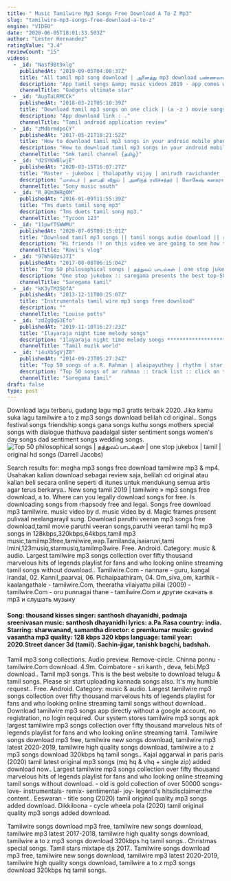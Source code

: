 ```yaml
---
title: " Music Tamilwire Mp3 Songs Free Download A To Z Mp3"
slug: "tamilwire-mp3-songs-free-download-a-to-z"
engine: "VIDEO"
date: "2020-06-05T18:01:33.503Z"
author: "Lester Hernandez"
ratingValue: "3.4"
reviewCount: "15"
videos:
  - _id: "Nasf9Bt9xlg"
    publishedAt: "2019-09-05T04:08:37Z"
    title: "All tamil mp3 song download | அனைத்து mp3 download பண்ணலாம்"
    description: "App tamil songs &amp; music videos 2019 - app comes with the finest collection of new, top, old"
    channelTitle: "Gadgets ultimate star"
  - _id: "AupTaLRMCCk"
    publishedAt: "2018-03-21T05:10:39Z"
    title: "Download tamil mp3 songs on one click | (a -z ) movie songs available | tamil music on application"
    description: "App download link : ."
    channelTitle: "Tamil android application review"
  - _id: "zMdbrmdpsCY"
    publishedAt: "2017-05-21T18:21:52Z"
    title: "How to download tamil mp3 songs in your android mobile phones on tamiltunes.Com in tamil"
    description: "How to download tamil mp3 songs in your android mobile phone easy way are method use uc browser very fast this video learning about apps and websites"
    channelTitle: "Smk tamil channel {தமிழ்}"
  - _id: "d2SYKWBlwjE"
    publishedAt: "2020-03-15T16:07:27Z"
    title: "Master - jukebox | thalapathy vijay | anirudh ravichander | lokesh kanagaraj"
    description: "மாஸ்டர் | தளபதி விஜய் | அனிருத் ரவிச்சந்தர் | லோகேஷ் கனகராஜ் make way for the inimitable #master piece album!"
    channelTitle: "Sony music south"
  - _id: "R_8Qm3HRg0M"
    publishedAt: "2016-01-09T11:55:39Z"
    title: "Tms duets tamil song mp3"
    description: "Tms duets tamil song mp3."
    channelTitle: "Tycoon 123"
  - _id: "11pwfTSWWMU"
    publishedAt: "2020-07-05T09:15:01Z"
    title: "Download tamil mp3 songs || tamil songs audio download || ravi&amp;#39;s vlog"
    description: "Hi friends !! on this video we are going to see how to download tamil mp3 audio songs. Its very easy to download on google. Watch my video fully. Do not"
    channelTitle: "Ravi's vlog"
  - _id: "97WhG0zsJ7I"
    publishedAt: "2017-08-08T06:15:04Z"
    title: "Top 50 philosophical songs | தத்துவப் பாடல்கள் | one stop jukebox | tamil | original hd songs"
    description: "One stop jukebox :: saregama presents the best top-50 philosophical songs. Here you can listen the super hit philosophical songs collection sung by t.M."
    channelTitle: "Saregama tamil"
  - _id: "kK3yTM3SDfA"
    publishedAt: "2013-12-11T00:25:07Z"
    title: "Instrumentals tamil wire mp3 songs free download"
    description: ""
    channelTitle: "Louise potts"
  - _id: "zdZgQqG3Efo"
    publishedAt: "2019-11-10T16:27:23Z"
    title: "Ilayaraja night time melody songs"
    description: "Ilayaraja night time melody songs ************************************ 01. Mazhai varuthu - aathma 02. Aavaram poovu - achamillai achamillai 03. Muthumani"
    channelTitle: "Tamil muzik world"
  - _id: "i4uXbSgVjZ8"
    publishedAt: "2014-09-23T05:27:24Z"
    title: "Top 50 songs of a.R. Rahman | alaipayuthey | rhythm | star | one stop jukebox | tamil | hd songs"
    description: "Top 50 songs of ar rahman :: track list :: click on the below mentioned timings to listen your favorite song. 00:10 snehidhane 04:53 konjum mainaakkale"
    channelTitle: "Saregama tamil"
draft: false
type: post
---
```


Download lagu terbaru, gudang lagu mp3 gratis terbaik 2020. Jika kamu suka lagu tamilwire a to z mp3 songs download belilah cd original.. Songs festival songs friendship songs gana songs kuthu songs mothers special songs with dialogue thathuva paadalgal sister sentiment songs women&#39;s day songs dad sentiment songs wedding songs.
![Top 50 philosophical songs | தத்துவப் பாடல்கள் | one stop jukebox | tamil | original hd songs (Darrell Jacobs)](https://i.ytimg.com/vi/97WhG0zsJ7I/hqdefault.jpg "Top 50 philosophical songs | தத்துவப் பாடல்கள் | one stop jukebox | tamil | original hd songs (Jay Hall)")

Search results for: megha mp3 songs free download tamilwire mp3 &amp; mp4. Usahakan kalian download sebagai review saja, belilah cd original atau kalian beli secara online seperti di itunes untuk mendukung semua artis agar terus berkarya.. New song tamil 2019 | tamilwire » mp3 songs free download, a to. Where can you legally download songs for free. Is downloading songs from rhapsody free and legal. Songs free download mp3 tamilwire. music video by d. music video by d. Magic frames present pulivaal neelangarayil sung. Download paruthi veeran mp3 songs free download,tamil movie paruthi veeran songs,paruthi veeran tamil hq mp3 songs in 128kbps,320kbps,64kbps,tamil mp3 music,tamilmp3free,tamilwire,wap.Tamilanda,isaiaruvi,tami lmini,123musiq,starmusiq,tamilmp3wire. Free. Android. Category: music &amp; audio. Largest tamilwire mp3 songs collection over fifty thousand marvelous hits of legends playlist for fans and who looking online streaming tamil songs without download.. Tamilwire.Com - nannare - guru, kangal irandal, 02. Kannil_paarvai, 06. Pichaipaathiram, 04. Om_siva_om, karthik - kaalangathale - tamilwire.Com, theeratha vilaiyattu pillai (2009) - tamilwire.Com - oru punnagai thane - tamilwire.Com и другие скачать в mp3 и слушать музыку
<!--inArticleAds-->

<!--galleryOne-->

#### Song: thousand kisses singer: santhosh dhayanidhi, padmaja sreenivasan music: santhosh dhayanidhi lyrics: a.Pa.Rasa country: india. Starring: sharwanand, samantha director: c premkumar music: govind vasantha mp3 quality: 128 kbps 320 kbps language: tamil year: 2020.Street dancer 3d (tamil). Sachin-jigar, tanishk bagchi, badshah.
<!--inArticleAds-->

<!--galleryTwo-->

Tamil mp3 song collections. Audio preview. Remove-circle. Chinna ponnu - tamilwire.Com download. 4.9m. Coimbatore - sri kanth , deva, febi.Mp3 download.. Tamil mp3 songs. This is the best website to download telugu &amp; tamil songs. Please sir start uploading kannada songs also. It&#39;s my humble request.. Free. Android. Category: music &amp; audio. Largest tamilwire mp3 songs collection over fifty thousand marvelous hits of legends playlist for fans and who looking online streaming tamil songs without download.. Download tamilwire mp3 songs app directly without a google account, no registration, no login required. Our system stores tamilwire mp3 songs apk largest tamilwire mp3 songs collection over fifty thousand marvelous hits of legends playlist for fans and who looking online streaming tamil. Tamilwire songs download mp3 free, tamilwire new songs download, tamilwire mp3 latest 2020-2019, tamilwire high quality songs download, tamilwire a to z mp3 songs download 320kbps hq tamil songs.. Kajal aggarwal in paris paris (2020) tamil latest original mp3 songs (mq hq &amp; vhq + single zip) added download now.. Largest tamilwire mp3 songs collection over fifty thousand marvelous hits of legends playlist for fans and who looking online streaming tamil songs without download. - old is gold collection of over 50000 songs- love- instrumentals- remix- sentimental- joy- legend&#39;s hitsdisclaimer:the content.. Eeswaran - title song (2020) tamil original quality mp3 songs added download. Dikkiloona - cycle wheela pola (2020) tamil original quality mp3 songs added download.
<!--galleryThree-->

Tamilwire songs download mp3 free, tamilwire new songs download, tamilwire mp3 latest 2017-2018, tamilwire high quality songs download, tamilwire a to z mp3 songs download 320kbps hq tamil songs.. Christmas special songs. Tamil stars mixtape djs 2017.. Tamilwire songs download mp3 free, tamilwire new songs download, tamilwire mp3 latest 2020-2019, tamilwire high quality songs download, tamilwire a to z mp3 songs download 320kbps hq tamil songs.